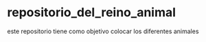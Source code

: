 # repositorio_del_reino_animal
este repositorio tiene como objetivo colocar los diferentes animales 
